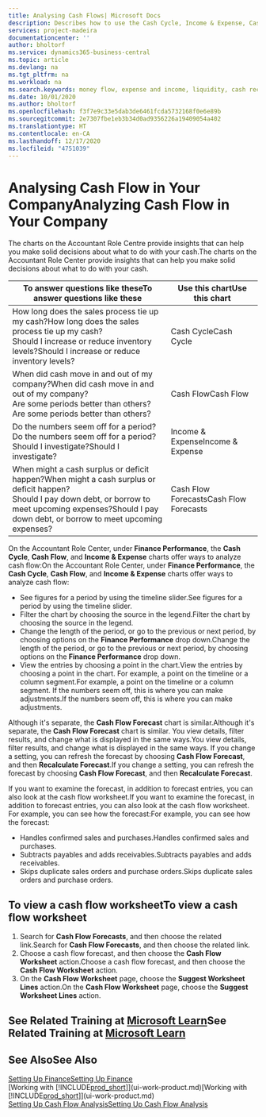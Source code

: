 ```yaml
---
title: Analysing Cash Flows| Microsoft Docs
description: Describes how to use the Cash Cycle, Income & Expense, Cash Flow, and Cash Flow Forecast charts to analyze the past and future flow of money in and out of your company.
services: project-madeira
documentationcenter: ''
author: bholtorf
ms.service: dynamics365-business-central
ms.topic: article
ms.devlang: na
ms.tgt_pltfrm: na
ms.workload: na
ms.search.keywords: money flow, expense and income, liquidity, cash receipts minus cash payments, Cartera
ms.date: 10/01/2020
ms.author: bholtorf
ms.openlocfilehash: f3f7e9c33e5dab3de6461fcda5732168f0e6e89b
ms.sourcegitcommit: 2e7307fbe1eb3b34d0ad9356226a19409054a402
ms.translationtype: HT
ms.contentlocale: en-CA
ms.lasthandoff: 12/17/2020
ms.locfileid: "4751039"
---
```

# <a name="analyzing-cash-flow-in-your-company"></a><span data-ttu-id="37219-103">Analysing Cash Flow in Your Company</span><span class="sxs-lookup"><span data-stu-id="37219-103">Analyzing Cash Flow in Your Company</span></span>
<span data-ttu-id="37219-104">The charts on the Accountant Role Centre provide insights that can help you make solid decisions about what to do with your cash.</span><span class="sxs-lookup"><span data-stu-id="37219-104">The charts on the Accountant Role Center provide insights that can help you make solid decisions about what to do with your cash.</span></span>  

| <span data-ttu-id="37219-105">To answer questions like these</span><span class="sxs-lookup"><span data-stu-id="37219-105">To answer questions like these</span></span> | <span data-ttu-id="37219-106">Use this chart</span><span class="sxs-lookup"><span data-stu-id="37219-106">Use this chart</span></span> |
| --- | --- |
| <span data-ttu-id="37219-107">How long does the sales process tie up my cash?</span><span class="sxs-lookup"><span data-stu-id="37219-107">How long does the sales process tie up my cash?</span></span></br> <span data-ttu-id="37219-108">Should I increase or reduce inventory levels?</span><span class="sxs-lookup"><span data-stu-id="37219-108">Should I increase or reduce inventory levels?</span></span> |<span data-ttu-id="37219-109">Cash Cycle</span><span class="sxs-lookup"><span data-stu-id="37219-109">Cash Cycle</span></span> |
| <span data-ttu-id="37219-110">When did cash move in and out of my company?</span><span class="sxs-lookup"><span data-stu-id="37219-110">When did cash move in and out of my company?</span></span></br> <span data-ttu-id="37219-111">Are some periods better than others?</span><span class="sxs-lookup"><span data-stu-id="37219-111">Are some periods better than others?</span></span> |<span data-ttu-id="37219-112">Cash Flow</span><span class="sxs-lookup"><span data-stu-id="37219-112">Cash Flow</span></span> |
| <span data-ttu-id="37219-113">Do the numbers seem off for a period?</span><span class="sxs-lookup"><span data-stu-id="37219-113">Do the numbers seem off for a period?</span></span></br> <span data-ttu-id="37219-114">Should I investigate?</span><span class="sxs-lookup"><span data-stu-id="37219-114">Should I investigate?</span></span> |<span data-ttu-id="37219-115">Income & Expense</span><span class="sxs-lookup"><span data-stu-id="37219-115">Income & Expense</span></span> |
| <span data-ttu-id="37219-116">When might a cash surplus or deficit happen?</span><span class="sxs-lookup"><span data-stu-id="37219-116">When might a cash surplus or deficit happen?</span></span></br> <span data-ttu-id="37219-117">Should I pay down debt, or borrow to meet upcoming expenses?</span><span class="sxs-lookup"><span data-stu-id="37219-117">Should I pay down debt, or borrow to meet upcoming expenses?</span></span> |<span data-ttu-id="37219-118">Cash Flow Forecasts</span><span class="sxs-lookup"><span data-stu-id="37219-118">Cash Flow Forecasts</span></span> |

<span data-ttu-id="37219-119">On the Accountant Role Center, under **Finance Performance**, the **Cash Cycle**, **Cash Flow**, and **Income & Expense** charts offer ways to analyze cash flow:</span><span class="sxs-lookup"><span data-stu-id="37219-119">On the Accountant Role Center, under **Finance Performance**, the **Cash Cycle**, **Cash Flow**, and **Income & Expense** charts offer ways to analyze cash flow:</span></span>  

* <span data-ttu-id="37219-120">See figures for a period by using the timeline slider.</span><span class="sxs-lookup"><span data-stu-id="37219-120">See figures for a period by using the timeline slider.</span></span>  
* <span data-ttu-id="37219-121">Filter the chart by choosing the source in the legend.</span><span class="sxs-lookup"><span data-stu-id="37219-121">Filter the chart by choosing the source in the legend.</span></span>  
* <span data-ttu-id="37219-122">Change the length of the period, or go to the previous or next period, by choosing options on the **Finance Performance** drop down.</span><span class="sxs-lookup"><span data-stu-id="37219-122">Change the length of the period, or go to the previous or next period, by choosing options on the **Finance Performance** drop down.</span></span>  
* <span data-ttu-id="37219-123">View the entries by choosing a point in the chart.</span><span class="sxs-lookup"><span data-stu-id="37219-123">View the entries by choosing a point in the chart.</span></span> <span data-ttu-id="37219-124">For example, a point on the timeline or a column segment.</span><span class="sxs-lookup"><span data-stu-id="37219-124">For example, a point on the timeline or a column segment.</span></span> <span data-ttu-id="37219-125">If the numbers seem off, this is where you can make adjustments.</span><span class="sxs-lookup"><span data-stu-id="37219-125">If the numbers seem off, this is where you can make adjustments.</span></span>  

<span data-ttu-id="37219-126">Although it's separate, the **Cash Flow Forecast** chart is similar.</span><span class="sxs-lookup"><span data-stu-id="37219-126">Although it's separate, the **Cash Flow Forecast** chart is similar.</span></span> <span data-ttu-id="37219-127">You view details, filter results, and change what is displayed in the same ways.</span><span class="sxs-lookup"><span data-stu-id="37219-127">You view details, filter results, and change what is displayed in the same ways.</span></span> <span data-ttu-id="37219-128">If you change a setting, you can refresh the forecast by choosing **Cash Flow Forecast**, and then **Recalculate Forecast**.</span><span class="sxs-lookup"><span data-stu-id="37219-128">If you change a setting, you can refresh the forecast by choosing **Cash Flow Forecast**, and then **Recalculate Forecast**.</span></span>

<span data-ttu-id="37219-129">If you want to examine the forecast, in addition to forecast entries, you can also look at the cash flow worksheet.</span><span class="sxs-lookup"><span data-stu-id="37219-129">If you want to examine the forecast, in addition to forecast entries, you can also look at the cash flow worksheet.</span></span> <span data-ttu-id="37219-130">For example, you can see how the forecast:</span><span class="sxs-lookup"><span data-stu-id="37219-130">For example, you can see how the forecast:</span></span>

* <span data-ttu-id="37219-131">Handles confirmed sales and purchases.</span><span class="sxs-lookup"><span data-stu-id="37219-131">Handles confirmed sales and purchases.</span></span>  
* <span data-ttu-id="37219-132">Subtracts payables and adds receivables.</span><span class="sxs-lookup"><span data-stu-id="37219-132">Subtracts payables and adds receivables.</span></span>  
* <span data-ttu-id="37219-133">Skips duplicate sales orders and purchase orders.</span><span class="sxs-lookup"><span data-stu-id="37219-133">Skips duplicate sales orders and purchase orders.</span></span>  

## <a name="to-view-a-cash-flow-worksheet"></a><span data-ttu-id="37219-134">To view a cash flow worksheet</span><span class="sxs-lookup"><span data-stu-id="37219-134">To view a cash flow worksheet</span></span>
1. <span data-ttu-id="37219-135">Search for **Cash Flow Forecasts**, and then choose the related link.</span><span class="sxs-lookup"><span data-stu-id="37219-135">Search for **Cash Flow Forecasts**, and then choose the related link.</span></span>  
2. <span data-ttu-id="37219-136">Choose a cash flow forecast, and then choose the **Cash Flow Worksheet** action.</span><span class="sxs-lookup"><span data-stu-id="37219-136">Choose a cash flow forecast, and then choose the **Cash Flow Worksheet** action.</span></span>  
3. <span data-ttu-id="37219-137">On the **Cash Flow Worksheet** page, choose the **Suggest Worksheet Lines** action.</span><span class="sxs-lookup"><span data-stu-id="37219-137">On the **Cash Flow Worksheet** page, choose the **Suggest Worksheet Lines** action.</span></span>  

## <a name="see-related-training-at-microsoft-learn"></a><span data-ttu-id="37219-138">See Related Training at [Microsoft Learn](/learn/modules/forecast-cash-flow-dynamics-365-business-central/index)</span><span class="sxs-lookup"><span data-stu-id="37219-138">See Related Training at [Microsoft Learn](/learn/modules/forecast-cash-flow-dynamics-365-business-central/index)</span></span>

## <a name="see-also"></a><span data-ttu-id="37219-139">See Also</span><span class="sxs-lookup"><span data-stu-id="37219-139">See Also</span></span>
[<span data-ttu-id="37219-140">Setting Up Finance</span><span class="sxs-lookup"><span data-stu-id="37219-140">Setting Up Finance</span></span>](finance-setup-finance.md)  
<span data-ttu-id="37219-141">[Working with [!INCLUDE[prod_short](includes/prod_short.md)]](ui-work-product.md)</span><span class="sxs-lookup"><span data-stu-id="37219-141">[Working with [!INCLUDE[prod_short](includes/prod_short.md)]](ui-work-product.md)</span></span>  
[<span data-ttu-id="37219-142">Setting Up Cash Flow Analysis</span><span class="sxs-lookup"><span data-stu-id="37219-142">Setting Up Cash Flow Analysis</span></span>](finance-setup-cash-flow-analyses.md)  
